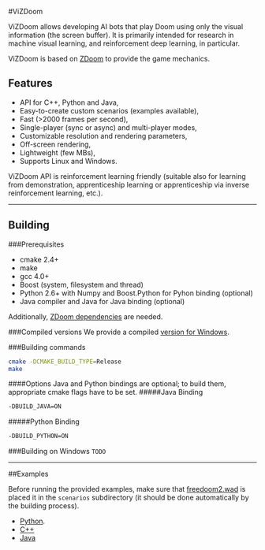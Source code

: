 #ViZDoom

ViZDoom allows developing AI bots that play Doom using only the visual information (the screen buffer). It is primarily intended for research in machine visual learning, and reinforcement deep learning, in particular.

ViZDoom is based on [ZDoom]( https://github.com/rheit/zdoom) to provide the game mechanics.

## Features
* API for C++, Python and Java,
* Easy-to-create custom scenarios (examples available),
* Fast (>2000 frames per second),
* Single-player (sync or async) and multi-player modes,
* Customizable resolution and rendering parameters,
* Off-screen rendering,
* Lightweight (few MBs),
* Supports Linux and Windows.

ViZDoom API is reinforcement learning friendly (suitable also for learning from demonstration, apprenticeship learning or apprenticeship via inverse reinforcement learning, etc.).

---
## Building

###Prerequisites
* cmake 2.4+
* make
* gcc 4.0+
* Boost (system, filesystem and thread)
* Python 2.6+ with Numpy and Boost.Python for Pyhon binding (optional)
* Java compiler and Java for Java binding (optional)

Additionally, [ZDoom dependencies](http://zdoom.org/wiki/Compile_ZDoom_on_Linux) are needed.

###Compiled versions
We provide a compiled [version for Windows](http://www.cs.put.poznan.pl/visualdoomai/TOBEGIVENLATER).

###Building commands
```bash
cmake -DCMAKE_BUILD_TYPE=Release
make
```
####Options
Java and Python bindings are optional; to build them, appropriate cmake flags have to be set.
#####Java Binding
```bash
-DBUILD_JAVA=ON
```
#####Python Binding
```bash
-DBUILD_PYTHON=ON
```

###Building on Windows
``TODO``

---
##Examples

Before running the provided examples, make sure that [freedoom2.wad]( https://freedoom.github.io/download.html) is placed it in the ``scenarios`` subdirectory (it should be done automatically by the building process).

* [Python](https://github.com/Marqt/ViZDoom/tree/master/examples/python).
* [C++](https://github.com/Marqt/ViZDoom/tree/master/examples/c%2B%2B)
* [Java](https://github.com/Marqt/ViZDoom/tree/master/examples/java)
